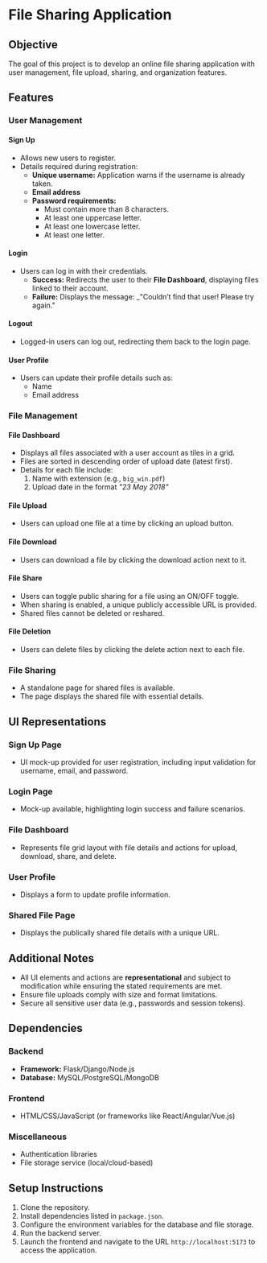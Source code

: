 # File Sharing Application

## Objective

The goal of this project is to develop an online file sharing application with user management, file upload, sharing, and organization features.

## Features

### User Management

#### Sign Up
- Allows new users to register.
- Details required during registration:
  - **Unique username:** Application warns if the username is already taken.
  - **Email address**
  - **Password requirements:**
    - Must contain more than 8 characters.
    - At least one uppercase letter.
    - At least one lowercase letter.
    - At least one letter.

#### Login
- Users can log in with their credentials.
  - **Success:** Redirects the user to their **File Dashboard**, displaying files linked to their account.
  - **Failure:** Displays the message: _"Couldn’t find that user! Please try again."

#### Logout
- Logged-in users can log out, redirecting them back to the login page.

#### User Profile
- Users can update their profile details such as:
  - Name
  - Email address

### File Management

#### File Dashboard
- Displays all files associated with a user account as tiles in a grid.
- Files are sorted in descending order of upload date (latest first).
- Details for each file include:
  1. Name with extension (e.g., `big_win.pdf`)
  2. Upload date in the format _"23 May 2018"_

#### File Upload
- Users can upload one file at a time by clicking an upload button.

#### File Download
- Users can download a file by clicking the download action next to it.

#### File Share
- Users can toggle public sharing for a file using an ON/OFF toggle.
- When sharing is enabled, a unique publicly accessible URL is provided.
- Shared files cannot be deleted or reshared.

#### File Deletion
- Users can delete files by clicking the delete action next to each file.

### File Sharing

- A standalone page for shared files is available.
- The page displays the shared file with essential details.

## UI Representations

### Sign Up Page
- UI mock-up provided for user registration, including input validation for username, email, and password.

### Login Page
- Mock-up available, highlighting login success and failure scenarios.

### File Dashboard
- Represents file grid layout with file details and actions for upload, download, share, and delete.

### User Profile
- Displays a form to update profile information.

### Shared File Page
- Displays the publically shared file details with a unique URL.

## Additional Notes

- All UI elements and actions are **representational** and subject to modification while ensuring the stated requirements are met.
- Ensure file uploads comply with size and format limitations.
- Secure all sensitive user data (e.g., passwords and session tokens).

## Dependencies

### Backend
- **Framework:** Flask/Django/Node.js
- **Database:** MySQL/PostgreSQL/MongoDB

### Frontend
- HTML/CSS/JavaScript (or frameworks like React/Angular/Vue.js)

### Miscellaneous
- Authentication libraries
- File storage service (local/cloud-based)

## Setup Instructions

1. Clone the repository.
2. Install dependencies listed in `package.json`.
3. Configure the environment variables for the database and file storage.
4. Run the backend server.
5. Launch the frontend and navigate to the URL `http://localhost:5173` to access the application.
